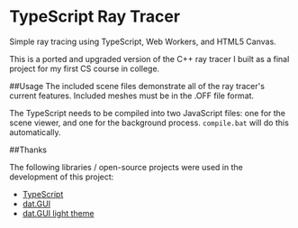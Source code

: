 # TypeScript Ray Tracer
Simple ray tracing using TypeScript, Web Workers, and HTML5 Canvas.

This is a ported and upgraded version of the C++ ray tracer I built as a final project for my first CS course in college.

##Usage
The included scene files demonstrate all of the ray tracer's current features. Included meshes must be in the .OFF file format.

The TypeScript needs to be compiled into two JavaScript files: one for the scene viewer, and one for the background process. `compile.bat` will do this automatically.


##Thanks

The following libraries / open-source projects were used in the development of this project:
* [TypeScript](http://www.typescriptlang.org/)
* [dat.GUI](https://github.com/dataarts/dat.gui)
* [dat.GUI light theme](https://github.com/liabru/dat-gui-light-theme)
